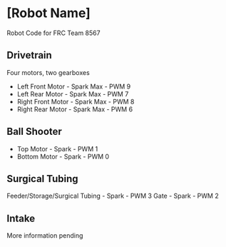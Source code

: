 # [Robot Name]
Robot Code for FRC Team 8567

## Drivetrain
Four motors, two gearboxes
* Left Front Motor - Spark Max - PWM	9
* Left Rear Motor - Spark Max - PWM	7
* Right Front Motor - Spark Max - PWM	8
* Right Rear Motor - Spark Max - PWM	6

## Ball Shooter
* Top Motor - Spark - PWM 1
* Bottom Motor - Spark - PWM 0


## Surgical Tubing
Feeder/Storage/Surgical Tubing - Spark - PWM 3
Gate - Spark - PWM 2

## Intake
More information pending

